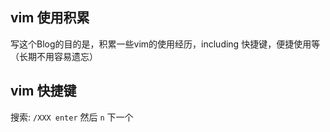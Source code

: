 ## vim 使用积累
写这个Blog的目的是，积累一些vim的使用经历，including 快捷键，便捷使用等（长期不用容易遗忘）

## vim 快捷键
搜索: `/XXX enter` 然后 `n` 下一个